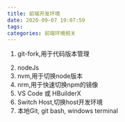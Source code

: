 ```yaml
---
title: 前端开发环境
date: 2020-09-07 19:07:59
tags:
categories: 前端环境相关
---
```

1. git-fork,用于代码版本管理
<!-- more -->
2. nodeJs
3. nvm,用于切换node版本
4. nrm,用于快速切换npm的镜像
5. VS Code 或 HBuilderX
6. Switch Host,切换host开发环境
7. 本地Git, git bash, windows terminal
